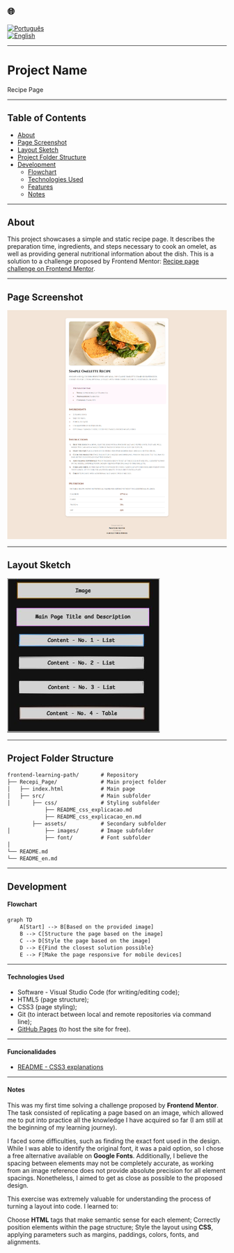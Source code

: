 ## 🌐
[![Português](https://img.shields.io/badge/-Português-green)](README.md)  
[![English](https://img.shields.io/badge/-English-blue)](README_en.md)

---

# Project Name

Recipe Page

---

## Table of Contents

  - [About](#about)
  - [Page Screenshot](#page-screenshot)
  - [Layout Sketch](#layout-sketch)
  - [Project Folder Structure](#project-folder-structure)
  - [Development](#development)
    - [Flowchart](#flowchart)
    - [Technologies Used](#technologies-used)
    - [Features](#features)
    - [Notes](#notes)

---

## About

This project showcases a simple and static recipe page. It describes the preparation time, ingredients, and steps necessary to cook an omelet, as well as providing general nutritional information about the dish. This is a solution to a challenge proposed by Frontend Mentor: [Recipe page challenge on Frontend Mentor](https://www.frontendmentor.io/challenges/recipe-page-KiTsR8QQKm).

---

## Page Screenshot

![](./src/assets/images/screencapture.png)

---

## Layout Sketch

![](./src/assets/images/Layout_Sketch_en.JPG)

---

## Project Folder Structure
```
frontend-learning-path/       # Repository
├── Recepi_Page/              # Main project folder
│   ├── index.html            # Main page
│   ├── src/                  # Main subfolder
│       ├── css/              # Styling subfolder
            ├── README_css_explicacao.md 
            ├── README_css_explicacao_en.md   
        ├── assets/           # Secondary subfolder          
│           ├── images/       # Image subfolder
            ├── font/         # Font subfolder         
│              
└── README.md             
└── README_en.md
```
---

## Development

#### Flowchart

```mermaid
graph TD
    A[Start] --> B[Based on the provided image]
    B --> C[Structure the page based on the image]
    C --> D[Style the page based on the image]
    D --> E{Find the closest solution possible}
    E --> F[Make the page responsive for mobile devices]
```
---

#### Technologies Used

- Software -  Visual Studio Code (for writing/editing code);
- HTML5 (page structure);
- CSS3 (page styling);
- Git (to interact between local and remote repositories via command line);
- [GitHub Pages](https://pages.github.com/) (to host the site for free).

---

#### Funcionalidades

- [README - CSS3 explanations](./src/css/README_css_explicacao_en.md)

---

#### Notes

This was my first time solving a challenge proposed by **Frontend Mentor**. The task consisted of replicating a page based on an image, which allowed me to put into practice all the knowledge I have acquired so far (I am still at the beginning of my learning journey).

I faced some difficulties, such as finding the exact font used in the design. While I was able to identify the original font, it was a paid option, so I chose a free alternative available on **Google Fonts**. Additionally, I believe the spacing between elements may not be completely accurate, as working from an image reference does not provide absolute precision for all element spacings. Nonetheless, I aimed to get as close as possible to the proposed design.

This exercise was extremely valuable for understanding the process of turning a layout into code. I learned to:

Choose **HTML** tags that make semantic sense for each element;
Correctly position elements within the page structure;
Style the layout using **CSS**, applying parameters such as margins, paddings, colors, fonts, and alignments.